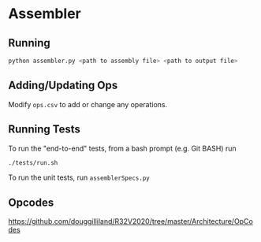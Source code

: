# Assembler

## Running
```bash
python assembler.py <path to assembly file> <path to output file>
```

## Adding/Updating Ops
Modify `ops.csv` to add or change any operations.

## Running Tests
To run the "end-to-end" tests, from a bash prompt (e.g. Git BASH) run
```bash
./tests/run.sh
```

To run the unit tests, run `assemblerSpecs.py`

## Opcodes
https://github.com/douggilliland/R32V2020/tree/master/Architecture/OpCodes
